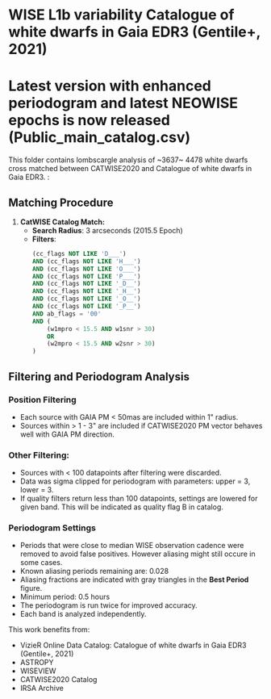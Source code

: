 # WISE L1b variability Catalogue of white dwarfs in Gaia EDR3 (Gentile+, 2021)

# Latest version with enhanced periodogram and latest NEOWISE epochs is now released (Public_main_catalog.csv)

This folder contains lombscargle analysis of ~3637~ 4478 white dwarfs cross matched between CATWISE2020 and Catalogue of white dwarfs in Gaia EDR3.
:

## Matching Procedure
1. **CatWISE Catalog Match:**
   - **Search Radius**: 3 arcseconds (2015.5 Epoch)
   - **Filters**:
     ```sql
     (cc_flags NOT LIKE 'D___')
     AND (cc_flags NOT LIKE 'H___')
     AND (cc_flags NOT LIKE 'O___')
     AND (cc_flags NOT LIKE 'P___')
     AND (cc_flags NOT LIKE '_D__')
     AND (cc_flags NOT LIKE '_H__')
     AND (cc_flags NOT LIKE '_O__')
     AND (cc_flags NOT LIKE '_P__')
     AND ab_flags = '00'
     AND (
         (w1mpro < 15.5 AND w1snr > 30)
         OR
         (w2mpro < 15.5 AND w2snr > 30)
     )
     ```

## Filtering and Periodogram Analysis

### Position Filtering
- Each source with GAIA PM < 50mas are included within 1" radius.
- Sources within > 1 - 3" are included if CATWISE2020 PM vector behaves well with GAIA PM direction.


### Other Filtering:
- Sources with < 100 datapoints after filtering were discarded. 
- Data was sigma clipped for periodogram with parameters: upper = 3, lower = 3.
- If quality filters return less than 100 datapoints, settings are lowered for given band. This will be indicated as quality flag B in catalog.

### Periodogram Settings
  - Periods that were close to median WISE observation cadence were removed to avoid false positives. However aliasing might still occure in some cases.
  - Known aliasing periods remaining are: 0.028
  - Aliasing fractions are indicated with gray triangles in the **Best Period** figure.
  - Minimum period: 0.5 hours
  - The periodogram is run twice for improved accuracy.
  - Each band is analyzed independently.


This work benefits from:
- VizieR Online Data Catalog: Catalogue of white dwarfs in Gaia EDR3 (Gentile+, 2021)
- ASTROPY
- WISEVIEW
- CATWISE2020 Catalog
- IRSA Archive
